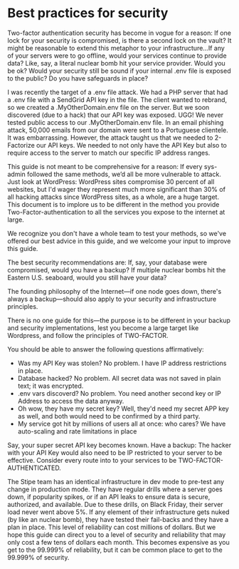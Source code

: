 # Best practices for security

Two-factor authentication security has become in vogue for a reason: If one lock for your security is compromised, is there a second lock on the vault?  It might be reasonable to extend this metaphor to your infrastructure…If any of your servers were to go offline, would your services continue to provide data? Like, say, a literal nuclear bomb hit your service provider.  Would you be ok?  Would your security still be sound if your internal .env file is exposed to the public?  Do you have safeguards in place?

I was recently the target of a .env file attack.  We had a PHP server that had a .env file with a SendGrid API key in the file. The client wanted to rebrand, so we created a .MyOtherDomain.env file on the server.  But we soon discovered (due to a hack) that our API key was exposed. UGG!  We never tested public access to our .MyOtherDomain.env file. In an email phishing attack, 50,000 emails from our domain were sent to a Portuguese clientele. It was embarrassing.  However, the attack taught us that we needed to 2-Factorize our API keys. We needed to not only have the API Key but also to require access to the server to match our specific IP address ranges.

This guide is not meant to be comprehensive for a reason: If every sys-admin followed the same methods, we’d all be more vulnerable to attack.  Just look at WordPress: WordPress sites compromise 30 percent of all websites, but I'd wager they represent much more significant than 30% of all hacking attacks since WordPress sites, as a whole, are a huge target.  This document is to implore us to be different in the method you provide Two-Factor-authentication to all the services you expose to the internet at large.  

We recognize you don't have a whole team to test your methods, so we've offered our best advice in this guide, and we welcome your input to improve this guide.

The best security recommendations are: If, say, your database were compromised, would you have a backup? If multiple nuclear bombs hit the Eastern U.S. seaboard, would you still have your data?  

The founding philosophy of the Internet—if one node goes down, there's always a backup—should also apply to your security and infrastructure principles.

There is no one guide for this—the purpose is to be different in your backup and security implementations, lest you become a large target like Wordpress, and follow the principles of TWO-FACTOR.

You should be able to answer the following questions affirmatively:

- Was my API Key was stolen? No problem. I have IP address restrictions in place. 
- Database hacked? No problem. All secret data was not saved in plain text; it was encrypted.
- .env vars discoverd? No problem.  You need another second key or IP Address to access the data anyway.
- Oh wow, they have my secret key?  Well, they'd need my secret APP key as well, and both would need to be confirmed by a third party.
- My service got hit by millions of users all at once: who cares? We have auto-scaling and rate limitations in place

Say, your super secret API key becomes known.  Have a backup: The hacker with your API Key would also need to be IP restricted to your server to be effective.  Consider every route into to your services to be TWO-FACTOR-AUTHENTICATED.

The Stipe team has an identical infrastructure in dev mode to pre-test any change in production mode.  They have regular drills where a server goes down, if popularity spikes, or if an API leaks to ensure data is secure, authorized, and available.  Due to these drills, on Black Friday, their server load never went above 5%.   If any element of their infrastructure gets nuked (by like an nuclear bomb), they have tested their fail-backs and they have a plan in place.  This level of reliability can cost millions of dollars.  But we hope this guide can direct you to a level of security and reliability that may only cost a few tens of dollars each month.   This becomes expensive as you get to the 99.999% of reliability, but it can be common place to get to the 99.999% of security.  
